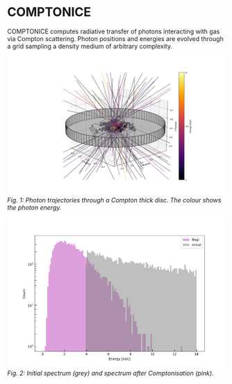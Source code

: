 # COMPTONICE
COMPTONICE computes radiative transfer of photons interacting with gas via Compton scattering. Photon positions and energies are evolved through a grid sampling a density medium of arbitrary complexity.  


![Alt Text](figComptonice.png)
<em> Fig. 1: Photon trajectories through a Compton thick disc. The colour shows the photon energy. </em>

![Alt Text](figComptonice2.png)
<em> Fig. 2: Initial spectrum (grey) and spectrum after Comptonisation (pink). </em>
